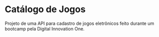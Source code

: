 # Catálogo de Jogos
Projeto de uma API para cadastro de jogos eletrônicos feito durante um bootcamp pela Digital Innovation One.
